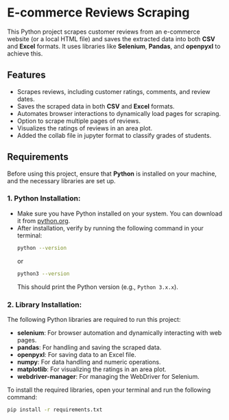 # E-commerce Reviews Scraping

This Python project scrapes customer reviews from an e-commerce website (or a local HTML file) and saves the extracted data into both **CSV** and **Excel** formats. It uses libraries like **Selenium**, **Pandas**, and **openpyxl** to achieve this.

## Features
- Scrapes reviews, including customer ratings, comments, and review dates.
- Saves the scraped data in both **CSV** and **Excel** formats.
- Automates browser interactions to dynamically load pages for scraping.
- Option to scrape multiple pages of reviews.
- Visualizes the ratings of reviews in an area plot.
- Added the collab file in jupyter format to classify grades of students.

## Requirements

Before using this project, ensure that **Python** is installed on your machine, and the necessary libraries are set up.

### 1. Python Installation:
   - Make sure you have Python installed on your system. You can download it from [python.org](https://www.python.org/downloads/).
   - After installation, verify by running the following command in your terminal:
     ```bash
     python --version
     ```
     or
     ```bash
     python3 --version
     ```
     This should print the Python version (e.g., `Python 3.x.x`).

### 2. Library Installation:
   The following Python libraries are required to run this project:
   - **selenium**: For browser automation and dynamically interacting with web pages.
   - **pandas**: For handling and saving the scraped data.
   - **openpyxl**: For saving data to an Excel file.
   - **numpy**: For data handling and numeric operations.
   - **matplotlib**: For visualizing the ratings in an area plot.
   - **webdriver-manager**: For managing the WebDriver for Selenium.

   To install the required libraries, open your terminal and run the following command:
   ```bash
   pip install -r requirements.txt
